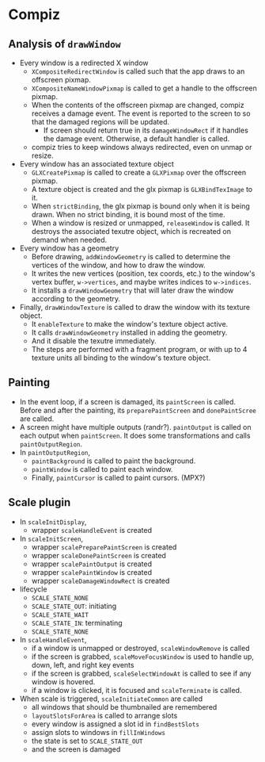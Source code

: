 Compiz
======

## Analysis of `drawWindow`

- Every window is a redirected X window
  - `XCompositeRedirectWindow` is called such that the app draws to an
    offscreen pixmap.
  - `XCompositeNameWindowPixmap` is called to get a handle to the offscreen
    pixmap.
  - When the contents of the offscreen pixmap are changed, compiz receives
    a damage event.  The event is reported to the screen to so that the damaged
    regions will be updated.
    - If screen should return true in its `damageWindowRect` if it handles the
      damage event.  Otherwise, a default handler is called.
  - compiz tries to keep windows always redirected, even on unmap or resize.
- Every window has an associated texture object
  - `GLXCreatePixmap` is called to create a `GLXPixmap` over the offscreen
    pixmap.
  - A texture object is created and the glx pixmap is `GLXBindTexImage` to it.
  - When `strictBinding`, the glx pixmap is bound only when it is being drawn.
    When no strict binding, it is bound most of the time.
  - When a window is resized or unmapped, `releaseWindow` is called. It destroys
    the associated texutre object, which is recreated on demand when needed.
- Every window has a geometry
  - Before drawing, `addWindowGeometry` is called to determine the vertices of
    the window, and how to draw the window.
  - It writes the new vertices (position, tex coords, etc.) to the window's
    vertex buffer, `w->vertices`, and maybe writes indices to `w->indices`.
  - It installs a `drawWindowGeometry` that will later draw the window according
    to the geometry.
- Finally, `drawWindowTexture` is called to draw the window with its texture
  object.
  - It `enableTexture` to make the window's texture object active.
  - It calls `drawWindowGeometry` installed in adding the geometry.
  - And it disable the texutre immediately.
  - The steps are performed with a fragment program, or with up to 4 texture
    units all binding to the window's texture object.

## Painting

- In the event loop, if a screen is damaged, its `paintScreen` is called.
  Before and after the painting, its `preparePaintScreen` and `donePaintScree`
  are called.
- A screen might have multiple outputs (randr?).  `paintOutput` is called on
  each output when `paintScreen`.  It does some transformations and calls
  `paintOutputRegion`.
- In `paintOutputRegion`,
  - `paintBackground` is called to paint the background.
  - `paintWindow` is called to paint each window.
  - Finally, `paintCursor` is called to paint cursors. (MPX?)

## Scale plugin

- In `scaleInitDisplay`,
  - wrapper `scaleHandleEvent` is created
- In `scaleInitScreen`,
  - wrapper `scalePreparePaintScreen` is created
  - wrapper `scaleDonePaintScreen` is created
  - wrapper `scalePaintOutput` is created
  - wrapper `scalePaintWindow` is created
  - wrapper `scaleDamageWindowRect` is created
- lifecycle
  - `SCALE_STATE_NONE`
  - `SCALE_STATE_OUT`: initiating
  - `SCALE_STATE_WAIT`
  - `SCALE_STATE_IN`: terminating
  - `SCALE_STATE_NONE`
- In `scaleHandleEvent`,
  - if a window is unmapped or destroyed, `scaleWindowRemove` is called
  - if the screen is grabbed, `scaleMoveFocusWindow` is used to handle up,
    down, left, and right key events
  - if the screen is grabbed, `scaleSelectWindowAt` is called to see if any
    window is hovered.
  - if a window is clicked, it is focused and `scaleTerminate` is called.
- When scale is triggered, `scaleInitiateCommon` are called
  - all windows that should be thumbnailed are remembered
  - `layoutSlotsForArea` is called to arrange slots
  - every window is assigned a slot id in `findBestSlots`
  - assign slots to windows in `fillInWindows`
  - the state is set to `SCALE_STATE_OUT`
  - and the screen is damaged
